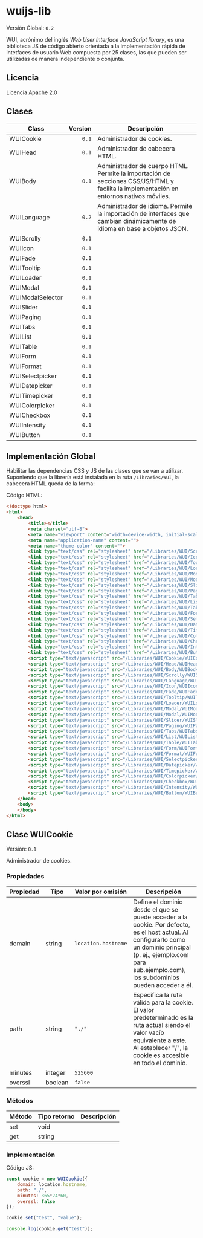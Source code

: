 # wuijs-lib

Versión Global: `0.2`

WUI, acrónimo del inglés *Web User Interface JavaScript library*, es una
biblioteca JS de código abierto orientada a la implementación rápida de
intetfaces de usuario Web compuesta por 25 clases, las que pueden ser
utilizadas de manera independiente o conjunta.

## Licencia

Licencia Apache 2.0

## Clases

| Class            | Version | Descripción |
| ---------------- | -------:| ----------- |
| WUICookie        | `0.1`   | Administrador de cookies. |
| WUIHead          | `0.1`   | Administrador de cabecera HTML. |
| WUIBody          | `0.1`   | Administrador de cuerpo HTML. Permite la importación de secciones CSS/JS/HTML y facilita la implementación en entornos nativos móviles. |
| WUILanguage      | `0.2`   | Administrador de idioma. Permite la importación de interfaces que cambian dinámicamente de idioma en base a objetos JSON. |
| WUIScrolly       | `0.1`   | 
| WUIIcon          | `0.1`   | 
| WUIFade          | `0.1`   | 
| WUITooltip       | `0.1`   | 
| WUILoader        | `0.1`   | 
| WUIModal         | `0.1`   | 
| WUIModalSelector | `0.1`   | 
| WUISlider        | `0.1`   | 
| WUIPaging        | `0.1`   | 
| WUITabs          | `0.1`   | 
| WUIList          | `0.1`   | 
| WUITable         | `0.1`   | 
| WUIForm          | `0.1`   | 
| WUIFormat        | `0.1`   | 
| WUISelectpicker  | `0.1`   | 
| WUIDatepicker    | `0.1`   | 
| WUITimepicker    | `0.1`   | 
| WUIColorpicker   | `0.1`   | 
| WUICheckbox      | `0.1`   | 
| WUIIntensity     | `0.1`   | 
| WUIButton        | `0.1`   | 

## Implementación Global

Habilitar las dependencias CSS y JS de las clases que se van a utilizar.
Suponiendo que la librería está instalada en la ruta `/Libraries/WUI`, la
cabecera HTML queda de la forma:

Código HTML:

```html
<!doctype html>
<html>
	<head>
		<title></title>
		<meta charset="utf-8">
		<meta name="viewport" content="width=device-width, initial-scale=1, maximum-scale=1, viewport-fit=cover">
		<meta name="application-name" content="">
		<meta name="theme-color" content="">
		<link type="text/css" rel="stylesheet" href="/Libraries/WUI/Scrolly/WUIScrolly-0.1.css">
		<link type="text/css" rel="stylesheet" href="/Libraries/WUI/Icon/WUIIcon-0.1.css">
		<link type="text/css" rel="stylesheet" href="/Libraries/WUI/Tooltip/WUITooltip-0.1.css">
		<link type="text/css" rel="stylesheet" href="/Libraries/WUI/Loader/WUILoader-0.1.css">
		<link type="text/css" rel="stylesheet" href="/Libraries/WUI/Modal/WUIModal-0.1.css">
		<link type="text/css" rel="stylesheet" href="/Libraries/WUI/Modal/WUIModalSelect-0.1.css">
		<link type="text/css" rel="stylesheet" href="/Libraries/WUI/Slider/WUISlider-0.1.css">
		<link type="text/css" rel="stylesheet" href="/Libraries/WUI/Paging/WUIPaging-0.1.css">
		<link type="text/css" rel="stylesheet" href="/Libraries/WUI/Tabs/WUITabs-0.1.css">
		<link type="text/css" rel="stylesheet" href="/Libraries/WUI/List/WUIList-0.1.css">
		<link type="text/css" rel="stylesheet" href="/Libraries/WUI/Table/WUITable-0.1.css">
		<link type="text/css" rel="stylesheet" href="/Libraries/WUI/Form/WUIForm-0.1.css">
		<link type="text/css" rel="stylesheet" href="/Libraries/WUI/Selectpicker/WUISelectpicker-0.1.css">
		<link type="text/css" rel="stylesheet" href="/Libraries/WUI/Datepicker/WUIDatepicker-0.1.css">
		<link type="text/css" rel="stylesheet" href="/Libraries/WUI/Timepicker/WUITimepicker-0.1.css">
		<link type="text/css" rel="stylesheet" href="/Libraries/WUI/Colorpicker/WUIColorpicker-0.1.css">
		<link type="text/css" rel="stylesheet" href="/Libraries/WUI/Checkbox/WUICheckbox-0.1.css">
		<link type="text/css" rel="stylesheet" href="/Libraries/WUI/Intensity/WUIIntensity-0.1.css">
		<link type="text/css" rel="stylesheet" href="/Libraries/WUI/Button/WUIButton-0.1.css">
		<script type="text/javascript" src="/Libraries/WUI/Cookie/WUICookie-0.1.js"></script>
		<script type="text/javascript" src="/Libraries/WUI/Head/WUIHead-0.1.js"></script>
		<script type="text/javascript" src="/Libraries/WUI/Body/WUIBody-0.1.js"></script>
		<script type="text/javascript" src="/Libraries/WUI/Scrolly/WUIScrolly-0.1.js"></script>
		<script type="text/javascript" src="/Libraries/WUI/Language/WUILanguage-0.1.js"></script>
		<script type="text/javascript" src="/Libraries/WUI/Icon/WUIIcon-0.1.js"></script>
		<script type="text/javascript" src="/Libraries/WUI/Fade/WUIFade-0.1.js"></script>
		<script type="text/javascript" src="/Libraries/WUI/Tooltip/WUITooltip-0.1.js"></script>
		<script type="text/javascript" src="/Libraries/WUI/Loader/WUILoader-0.1.js"></script>
		<script type="text/javascript" src="/Libraries/WUI/Modal/WUIModal-0.1.js"></script>
		<script type="text/javascript" src="/Libraries/WUI/Modal/WUIModalSelect-0.1.js"></script>
		<script type="text/javascript" src="/Libraries/WUI/Slider/WUISlider-0.1.js"></script>
		<script type="text/javascript" src="/Libraries/WUI/Paging/WUIPaging-0.1.js"></script>
		<script type="text/javascript" src="/Libraries/WUI/Tabs/WUITabs-0.1.js"></script>
		<script type="text/javascript" src="/Libraries/WUI/List/WUIList-0.1.js"></script>
		<script type="text/javascript" src="/Libraries/WUI/Table/WUITable-0.1.js"></script>
		<script type="text/javascript" src="/Libraries/WUI/Form/WUIForm-0.1.js"></script>
		<script type="text/javascript" src="/Libraries/WUI/Format/WUIFormat-0.1.js"></script>
		<script type="text/javascript" src="/Libraries/WUI/Selectpicker/WUISelectpicker-0.1.js"></script>
		<script type="text/javascript" src="/Libraries/WUI/Datepicker/WUIDatepicker-0.1.js"></script>
		<script type="text/javascript" src="/Libraries/WUI/Timepicker/WUITimepicker-0.1.js"></script>
		<script type="text/javascript" src="/Libraries/WUI/Colorpicker/WUIColorpicker-0.1.js"></script>
		<script type="text/javascript" src="/Libraries/WUI/Checkbox/WUICheckbox-0.1.js"></script>
		<script type="text/javascript" src="/Libraries/WUI/Intensity/WUIIntensity-0.1.js"></script>
		<script type="text/javascript" src="/Libraries/WUI/Button/WUIButton-0.1.js"></script>
	</head>
	<body>
	</body>
</html>
```

## Clase WUICookie

Versión: `0.1`

Administrador de cookies.

### Propiedades

| Propiedad | Tipo    | Valor por omisión   | Descripción |
| --------- | ------- | ------------------- | ----------- |
| domain    | string  | `location.hostname` | Define el dominio desde el que se puede acceder a la cookie. Por defecto, es el host actual. Al configurarlo como un dominio principal (p. ej., ejemplo.com para sub.ejemplo.com), los subdominios pueden acceder a él. |
| path      | string  | `"./"`              | Especifica la ruta válida para la cookie. El valor predeterminado es la ruta actual siendo el valor vacío equivalente a este. Al establecer "/", la cookie es accesible en todo el dominio. |
| minutes   | integer | `525600`            | 
| overssl   | boolean | `false`             | 

### Métodos

| Método    | Tipo retorno | Descripción |
| --------- | ------------ | ----------- |
| set       | void         | 
| get       | string       | 

### Implementación

Código JS:

```js
const cookie = new WUICookie({
	domain: location.hostname,
	path: "./",
	minutes: 365*24*60,
	overssl: false
});

cookie.set("test", "value");

console.log(cookie.get("test"));
```